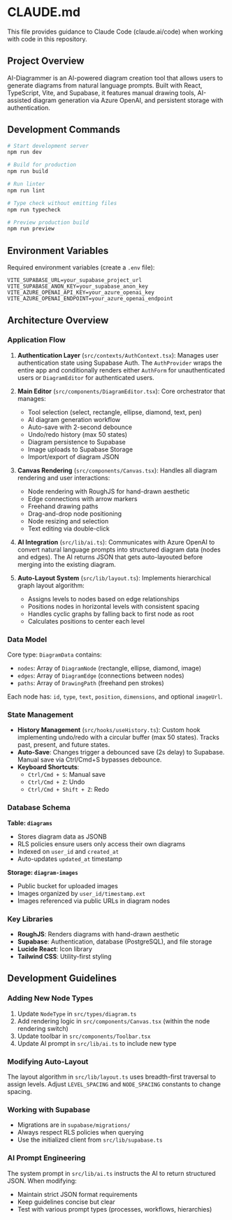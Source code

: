 # CLAUDE.md

This file provides guidance to Claude Code (claude.ai/code) when working with code in this repository.

## Project Overview

AI-Diagrammer is an AI-powered diagram creation tool that allows users to generate diagrams from natural language prompts. Built with React, TypeScript, Vite, and Supabase, it features manual drawing tools, AI-assisted diagram generation via Azure OpenAI, and persistent storage with authentication.

## Development Commands

```bash
# Start development server
npm run dev

# Build for production
npm run build

# Run linter
npm run lint

# Type check without emitting files
npm run typecheck

# Preview production build
npm run preview
```

## Environment Variables

Required environment variables (create a `.env` file):

```
VITE_SUPABASE_URL=your_supabase_project_url
VITE_SUPABASE_ANON_KEY=your_supabase_anon_key
VITE_AZURE_OPENAI_API_KEY=your_azure_openai_key
VITE_AZURE_OPENAI_ENDPOINT=your_azure_openai_endpoint
```

## Architecture Overview

### Application Flow

1. **Authentication Layer** (`src/contexts/AuthContext.tsx`): Manages user authentication state using Supabase Auth. The `AuthProvider` wraps the entire app and conditionally renders either `AuthForm` for unauthenticated users or `DiagramEditor` for authenticated users.

2. **Main Editor** (`src/components/DiagramEditor.tsx`): Core orchestrator that manages:
   - Tool selection (select, rectangle, ellipse, diamond, text, pen)
   - AI diagram generation workflow
   - Auto-save with 2-second debounce
   - Undo/redo history (max 50 states)
   - Diagram persistence to Supabase
   - Image uploads to Supabase Storage
   - Import/export of diagram JSON

3. **Canvas Rendering** (`src/components/Canvas.tsx`): Handles all diagram rendering and user interactions:
   - Node rendering with RoughJS for hand-drawn aesthetic
   - Edge connections with arrow markers
   - Freehand drawing paths
   - Drag-and-drop node positioning
   - Node resizing and selection
   - Text editing via double-click

4. **AI Integration** (`src/lib/ai.ts`): Communicates with Azure OpenAI to convert natural language prompts into structured diagram data (nodes and edges). The AI returns JSON that gets auto-layouted before merging into the existing diagram.

5. **Auto-Layout System** (`src/lib/layout.ts`): Implements hierarchical graph layout algorithm:
   - Assigns levels to nodes based on edge relationships
   - Positions nodes in horizontal levels with consistent spacing
   - Handles cyclic graphs by falling back to first node as root
   - Calculates positions to center each level

### Data Model

Core type: `DiagramData` contains:
- `nodes`: Array of `DiagramNode` (rectangle, ellipse, diamond, image)
- `edges`: Array of `DiagramEdge` (connections between nodes)
- `paths`: Array of `DrawingPath` (freehand pen strokes)

Each node has: `id`, `type`, `text`, `position`, `dimensions`, and optional `imageUrl`.

### State Management

- **History Management** (`src/hooks/useHistory.ts`): Custom hook implementing undo/redo with a circular buffer (max 50 states). Tracks past, present, and future states.
- **Auto-Save**: Changes trigger a debounced save (2s delay) to Supabase. Manual save via Ctrl/Cmd+S bypasses debounce.
- **Keyboard Shortcuts**:
  - `Ctrl/Cmd + S`: Manual save
  - `Ctrl/Cmd + Z`: Undo
  - `Ctrl/Cmd + Shift + Z`: Redo

### Database Schema

**Table: `diagrams`**
- Stores diagram data as JSONB
- RLS policies ensure users only access their own diagrams
- Indexed on `user_id` and `created_at`
- Auto-updates `updated_at` timestamp

**Storage: `diagram-images`**
- Public bucket for uploaded images
- Images organized by `user_id/timestamp.ext`
- Images referenced via public URLs in diagram nodes

### Key Libraries

- **RoughJS**: Renders diagrams with hand-drawn aesthetic
- **Supabase**: Authentication, database (PostgreSQL), and file storage
- **Lucide React**: Icon library
- **Tailwind CSS**: Utility-first styling

## Development Guidelines

### Adding New Node Types

1. Update `NodeType` in `src/types/diagram.ts`
2. Add rendering logic in `src/components/Canvas.tsx` (within the node rendering switch)
3. Update toolbar in `src/components/Toolbar.tsx`
4. Update AI prompt in `src/lib/ai.ts` to include new type

### Modifying Auto-Layout

The layout algorithm in `src/lib/layout.ts` uses breadth-first traversal to assign levels. Adjust `LEVEL_SPACING` and `NODE_SPACING` constants to change spacing.

### Working with Supabase

- Migrations are in `supabase/migrations/`
- Always respect RLS policies when querying
- Use the initialized client from `src/lib/supabase.ts`

### AI Prompt Engineering

The system prompt in `src/lib/ai.ts` instructs the AI to return structured JSON. When modifying:
- Maintain strict JSON format requirements
- Keep guidelines concise but clear
- Test with various prompt types (processes, workflows, hierarchies)
